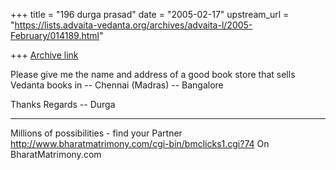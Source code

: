 +++
title = "196 durga prasad"
date = "2005-02-17"
upstream_url = "https://lists.advaita-vedanta.org/archives/advaita-l/2005-February/014189.html"

+++
[Archive link](https://lists.advaita-vedanta.org/archives/advaita-l/2005-February/014189.html)

Please give me the name and address of a good book store that sells Vedanta 
books in
-- Chennai (Madras)
-- Bangalore

Thanks
Regards
-- Durga

_________________________________________________________________
Millions of possibilities - find your Partner 
http://www.bharatmatrimony.com/cgi-bin/bmclicks1.cgi?74 On 
BharatMatrimony.com


